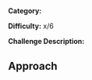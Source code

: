 ## <name>
**Category:** <category>

**Difficulty:** x/6

**Challenge Description:** <descript>

## Approach